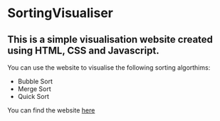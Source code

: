# SortingVisualiser

## This is a simple visualisation website created using HTML, CSS and Javascript.

You can use the website to visualise the following sorting algorthims:
- Bubble Sort
- Merge Sort
- Quick Sort

You can find the website  [here](https://saikaushik.github.io/SortingVisualiser/)
